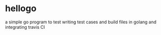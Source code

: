 # hellogo
a simple go program to test writing test cases and build files in golang and integrating travis CI 
